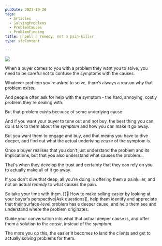 ```yaml
---
pubDate: 2023-10-20
tags:
  - Articles
  - SolvingProblems
  - ProblemCauses
  - ProblemFinding
title: 📄 Sell a remedy, not a pain-killer
type: sfcContent

---
```

![](Media/SalesFlowCoach.app_Sell-a-remedy-not-a-painkiller_MartinStellar.jpg)

When a buyer comes to you with a problem they want you to solve, you need to be careful not to confuse the symptoms with the causes.

Whatever problem you’re asked to solve, there’s always a reason why that problem exists.

And people often ask for help with the symptom - the hard, annoying, costly problem they're dealing with.

But that problem exists because of some underlying cause.

And if you want your buyer to tune out and not buy, the best thing you can do is talk to them about the *symptom* and how you can make it go away.

But you want them to engage and buy, and that means you have to dive deeper, and find out what the actual underlying *cause* of the symptom is.

Once a buyer realises that you don't just understand the problem and its implications, but that you also understand what causes the problem...

That's when they develop the trust and certainty that they can rely on you to actually make all of it go away.

If you don't dive that deep, all you’re doing is offering them a painkiller, and not an actual *remedy* to what causes the pain.

So take your time with them. [[📄 How to make selling easier by looking at your buyer's perspective|Ask questions]], help them identify and appreciate that their surface-level problem has a deeper cause, and help them see and understand where the problem originates. 

Guide your conversation into what that actual deeper cause is, and offer them a solution to the *cause*, instead of the *symptom*.

The more you do this, the easier it becomes to land the clients and get to actually solving problems for them.


